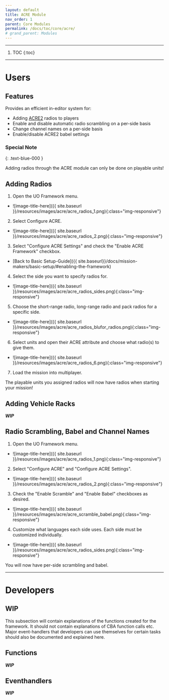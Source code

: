 ```yaml
---
layout: default
title: ACRE Module
nav_order: 1
parent: Core Modules
permalink: /docs/toc/core/acre/
# grand_parent: Modules
---
```


---

1. TOC
{:toc}

---

# Users

## Features

Provides an efficient in-editor system for:
- Adding [ACRE2](https://github.com/IDI-Systems/acre2) radios to players
- Enable and disable automatic radio scrambling on a per-side basis
- Change channel names on a per-side basis
- Enable/disable ACRE2 babel settings 

### Special Note
{: .text-blue-000 }

Adding radios through the ACRE module can only be done on playable units!

## Adding Radios

1. Open the UO Framework menu.
* ![image-title-here]({{ site.baseurl }}/resources/images/acre/acre_radios_1.png){:class="img-responsive"}

2. Select Configure ACRE.
* ![image-title-here]({{ site.baseurl }}/resources/images/acre/acre_radios_2.png){:class="img-responsive"}

3. Select "Configure ACRE Settings" and check the "Enable ACRE Framework" checkbox.
* [Back to Basic Setup-Guide]({{ site.baseurl}}/docs/mission-makers/basic-setup/#enabling-the-framework)

4. Select the side you want to specify radios for.
* ![image-title-here]({{ site.baseurl }}/resources/images/acre/acre_radios_sides.png){:class="img-responsive"}

5. Choose the short-range radio, long-range radio and pack radios for a specific side.
* ![image-title-here]({{ site.baseurl }}/resources/images/acre/acre_radios_blufor_radios.png){:class="img-responsive"}

6. Select units and open their ACRE attribute and choose what radio(s) to give them.
* ![image-title-here]({{ site.baseurl }}/resources/images/acre/acre_radios_6.png){:class="img-responsive"}

7. Load the mission into multiplayer.

The playable units you assigned radios will now have radios when starting your mission!

## Adding Vehicle Racks

_**WIP**_

## Radio Scrambling, Babel and Channel Names

1. Open the UO Framework menu.
* ![image-title-here]({{ site.baseurl }}/resources/images/acre/acre_radios_1.png){:class="img-responsive"}

2. Select "Configure ACRE" and "Configure ACRE Settings".
* ![image-title-here]({{ site.baseurl }}/resources/images/acre/acre_radios_2.png){:class="img-responsive"}

3. Check the "Enable Scramble" and "Enable Babel" checkboxes as desired.
* ![image-title-here]({{ site.baseurl }}/resources/images/acre/acre_scramble_babel.png){:class="img-responsive"}

4. Customize what languages each side uses. Each side must be customized individually.
* ![image-title-here]({{ site.baseurl }}/resources/images/acre/acre_radios_sides.png){:class="img-responsive"}

You will now have per-side scrambling and babel.

---

# Developers

## WIP

This subsection will contain explanations of the functions created for the framework.
It should not contain explanations of CBA function calls etc.
Major event-handlers that developers can use themselves for certain tasks should also be documented and explained here.

## Functions

_**WIP**_

## Eventhandlers

_**WIP**_
